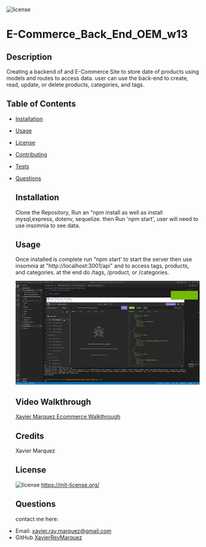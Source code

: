 ![license](https://img.shields.io/badge/License-MIT-green)

# E-Commerce_Back_End_OEM_w13

## Description

Creating a backend of and E-Commerce Site to store date of products using models and routes to access data. user can use the back-end to create, read, update, or delete products, categories, and tags.

## Table of Contents

- [Installation](#installation)
- [Usage](#usage)
- [License](#license)
- [Contributing](#contributing)
- [Tests](#tests)
- [Questions](#questions)

  ## Installation

  Clone the Repository, Run an "npm install as well as install mysql,express, dotenv, sequelize. then Run 'npm start', user will need to use insomnia to see data.

  ## Usage

  Once installed is complete run "npm start' to start the server then use insomnia at "http://localhost:3001/api" and to access tags, products, and categories. at the end do /tags, /product, or /categories.

  ![A gif of the deployed application](./Assets/giphy.gif "A Gif of the GET request options in insomia.")

  ## Video Walkthrough

  [Xavier Marquez Ecommerce Walkthrough](https://drive.google.com/drive/folders/1QcVw0TIrSQK-8_diZTjyimaOr5PACbse?usp=sharing)

  ## Credits

  Xavier Marquez

  ## License

  ![license](https://img.shields.io/badge/License-MIT-green)
  https://mit-license.org/

  ## Questions

  contact me here:

* Email: xavier.ray.marquez@gmail.com
* GitHub [XavierReyMarquez](https://github.com/XavierReyMarquez)
